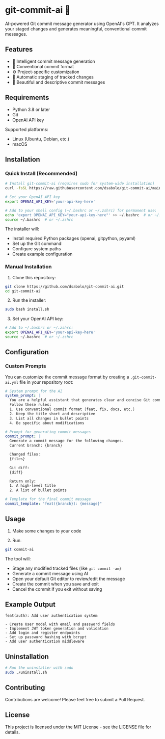 # git-commit-ai 🤖

AI-powered Git commit message generator using OpenAI's GPT. It analyzes your staged changes and generates meaningful, conventional commit messages.

## Features

- 🧠 Intelligent commit message generation
- 📝 Conventional commit format
- ⚙️ Project-specific customization
- 🔄 Automatic staging of tracked changes
- 🎨 Beautiful and descriptive commit messages

## Requirements

- Python 3.8 or later
- Git
- OpenAI API key

Supported platforms:
- Linux (Ubuntu, Debian, etc.)
- macOS

## Installation

### Quick Install (Recommended)

```bash
# Install git-commit-ai (requires sudo for system-wide installation)
curl -fsSL https://raw.githubusercontent.com/dsabolo/git-commit-ai/main/install-remote.sh | sudo bash

# Set your OpenAI API key
export OPENAI_API_KEY='your-api-key-here'

# Add to your shell config (~/.bashrc or ~/.zshrc) for permanent use:
echo 'export OPENAI_API_KEY="your-api-key-here"' >> ~/.bashrc  # or ~/.zshrc
source ~/.bashrc  # or ~/.zshrc
```

The installer will:
- Install required Python packages (openai, gitpython, pyyaml)
- Set up the Git command
- Configure system paths
- Create example configuration

### Manual Installation

1. Clone this repository:
```bash
git clone https://github.com/dsabolo/git-commit-ai.git
cd git-commit-ai
```

2. Run the installer:
```bash
sudo bash install.sh
```

3. Set your OpenAI API key:
```bash
# Add to ~/.bashrc or ~/.zshrc:
export OPENAI_API_KEY='your-api-key-here'
source ~/.bashrc  # or ~/.zshrc
```

## Configuration

### Custom Prompts

You can customize the commit message format by creating a `.git-commit-ai.yml` file in your repository root:

```yaml
# System prompt for the AI
system_prompt: |
  You are a helpful assistant that generates clear and concise Git commit messages.
  Follow these rules:
  1. Use conventional commit format (feat, fix, docs, etc.)
  2. Keep the title short and descriptive
  3. List all changes in bullet points
  4. Be specific about modifications

# Prompt for generating commit messages
commit_prompt: |
  Generate a commit message for the following changes.
  Current branch: {branch}

  Changed files:
  {files}

  Git diff:
  {diff}

  Return only:
  1. A high-level title
  2. A list of bullet points

# Template for the final commit message
commit_template: "feat({branch}): {message}"
```

## Usage

1. Make some changes to your code

2. Run:
```bash
git commit-ai
```

The tool will:
- Stage any modified tracked files (like `git commit -am`)
- Generate a commit message using AI
- Open your default Git editor to review/edit the message
- Create the commit when you save and exit
- Cancel the commit if you exit without saving

## Example Output

```
feat(auth): Add user authentication system

- Create User model with email and password fields
- Implement JWT token generation and validation
- Add login and register endpoints
- Set up password hashing with bcrypt
- Add user authentication middleware
```

## Uninstallation

```bash
# Run the uninstaller with sudo
sudo ./uninstall.sh
```

## Contributing

Contributions are welcome! Please feel free to submit a Pull Request.

## License

This project is licensed under the MIT License - see the LICENSE file for details.
